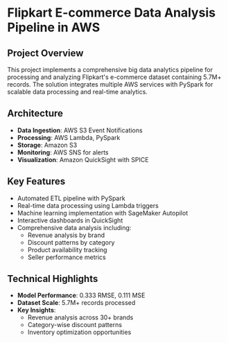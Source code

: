 
# Flipkart E-commerce Data Analysis Pipeline in AWS

## Project Overview
This project implements a comprehensive big data analytics pipeline for processing and analyzing Flipkart's e-commerce dataset containing 5.7M+ records. The solution integrates multiple AWS services with PySpark for scalable data processing and real-time analytics.

## Architecture
- **Data Ingestion**: AWS S3 Event Notifications
- **Processing**: AWS Lambda, PySpark
- **Storage**: Amazon S3
- **Monitoring**: AWS SNS for alerts
- **Visualization**: Amazon QuickSight with SPICE

## Key Features
- Automated ETL pipeline with PySpark
- Real-time data processing using Lambda triggers
- Machine learning implementation with SageMaker Autopilot
- Interactive dashboards in QuickSight
- Comprehensive data analysis including:
  - Revenue analysis by brand
  - Discount patterns by category
  - Product availability tracking
  - Seller performance metrics

## Technical Highlights
- **Model Performance**: 0.333 RMSE, 0.111 MSE
- **Dataset Scale**: 5.7M+ records processed
- **Key Insights**: 
  - Revenue analysis across 30+ brands
  - Category-wise discount patterns
  - Inventory optimization opportunities


